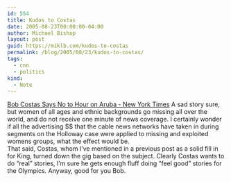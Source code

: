 ```yaml
---
id: 554
title: Kudos to Costas
date: 2005-08-23T00:00:00-04:00
author: Michael Bishop
layout: post
guid: https://miklb.com/kudos-to-costas
permalink: /blog/2005/08/23/kudos-to-costas/
tags:
  - cnn
  - politics
kind:
  - Note
---
```

<p><a href="http://nytimes.com/2005/08/24/arts/television/24cost.html">Bob Costas Says No to Hour on Aruba - New York Times</a> A sad story sure, but women of all ages and ethnic backgrounds go missing all over the world, and do not receive one minute of news coverage.  I certainly wonder if all the advertising $$ that the cable news networks have taken in during segments on the Holloway case were applied to missing and exploited womens groups, what the effect would be.<br />
That said, Costas, whom I’ve mentioned in a previous post as a solid fill in for King, turned down the gig based on the subject.  Clearly Costas wants to do “real” stories, I’m sure he gets enough fluff doing “feel good” stories for the Olympics.  Anyway, good for you Bob.</p>